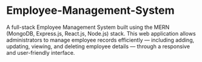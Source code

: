# Employee-Management-System
A full-stack Employee Management System built using the MERN (MongoDB, Express.js, React.js, Node.js) stack. This web application allows administrators to manage employee records efficiently — including adding, updating, viewing, and deleting employee details — through a responsive and user-friendly interface.
